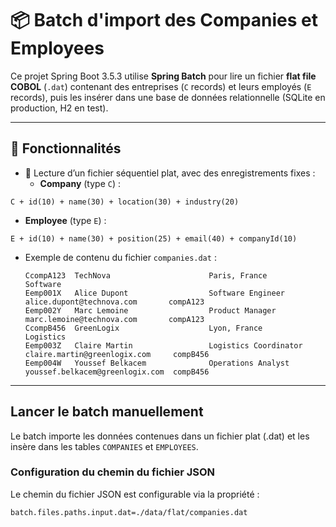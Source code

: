 # 📦 Batch d'import des Companies et Employees

Ce projet Spring Boot 3.5.3 utilise **Spring Batch** pour lire un fichier **flat file COBOL** (`.dat`) contenant des entreprises (`C` records) et leurs employés (`E` records), puis les insérer dans une base de données relationnelle (SQLite en production, H2 en test).

---

## 🚀 Fonctionnalités

- 📄 Lecture d’un fichier séquentiel plat, avec des enregistrements fixes :
  - **Company** (type `C`) : 

```dat
C + id(10) + name(30) + location(30) + industry(20)
``` 
  - **Employee** (type `E`) : 

```dat
E + id(10) + name(30) + position(25) + email(40) + companyId(10)
```
- Exemple de contenu du fichier `companies.dat` :

    ```
    CcompA123  TechNova                      Paris, France                 Software            
    Eemp001X   Alice Dupont                  Software Engineer      alice.dupont@technova.com       compA123  
    Eemp002Y   Marc Lemoine                  Product Manager        marc.lemoine@technova.com       compA123  
    CcompB456  GreenLogix                    Lyon, France                  Logistics          
    Eemp003Z   Claire Martin                 Logistics Coordinator claire.martin@greenlogix.com     compB456  
    Eemp004W   Youssef Belkacem              Operations Analyst    youssef.belkacem@greenlogix.com  compB456  
    ```
---

## Lancer le batch manuellement

Le batch importe les données contenues dans un fichier plat (.dat) et les insère dans les tables `COMPANIES` et `EMPLOYEES`.

### Configuration du chemin du fichier JSON

Le chemin du fichier JSON est configurable via la propriété :

```properties
batch.files.paths.input.dat=./data/flat/companies.dat
```

